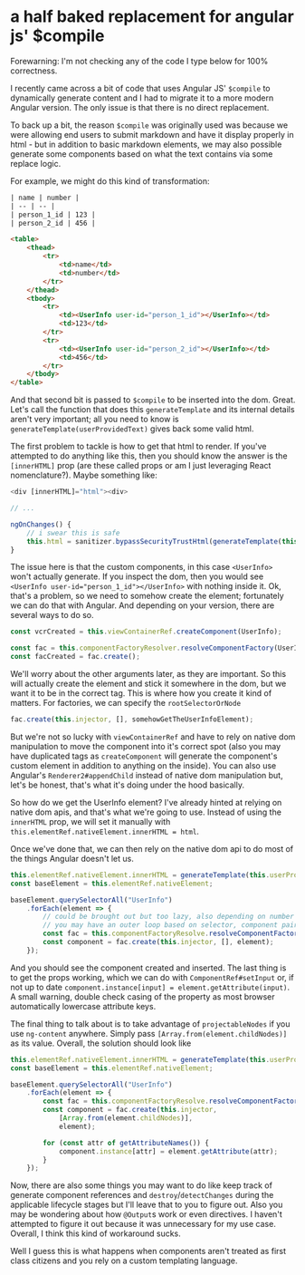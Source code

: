 # a half baked replacement for angular js' $compile

Forewarning: I'm not checking any of the code I type below for 100% correctness.

I recently came across a bit of code that uses Angular JS' `$compile` to dynamically
generate content and I had to migrate it to a more modern Angular version. The only
issue is that there is no direct replacement.

To back up a bit, the reason `$compile` was originally used was because we were
allowing end users to submit markdown and have it display properly in html - but
in addition to basic markdown elements, we may also possible generate some components
based on what the text contains via some replace logic.

For example, we might do this kind of transformation:

```html
| name | number |
| -- | -- |
| person_1_id | 123 |
| person_2_id | 456 |

<table>
    <thead>
        <tr>
            <td>name</td>
            <td>number</td>
        </tr>
    </thead>
    <tbody>
        <tr>
            <td><UserInfo user-id="person_1_id"></UserInfo></td>
            <td>123</td>
        </tr>
        <tr>
            <td><UserInfo user-id="person_2_id"></UserInfo></td>
            <td>456</td>
        </tr>
    </tbody>
</table>
```

And that second bit is passed to `$compile` to be inserted into the dom. Great.
Let's call the function that does this `generateTemplate` and its internal details
aren't very important; all you need to know is `generateTemplate(userProvidedText)`
gives back some valid html.

The first problem to tackle is how to get that html to render. If you've attempted
to do anything like this, then you should know the answer is the `[innerHTML]` prop
(are these called props or am I just leveraging React nomenclature?). Maybe something
like:

```js
<div [innerHTML]="html"><div>

// ...

ngOnChanges() {
    // i swear this is safe
    this.html = sanitizer.bypassSecurityTrustHtml(generateTemplate(this.userProvidedText));
}
```

The issue here is that the custom components, in this case `<UserInfo>` won't actually
generate. If you inspect the dom, then you would see `<UserInfo user-id="person_1_id"></UserInfo>`
with nothing inside it. Ok, that's a problem, so we need to somehow create the element;
fortunately we can do that with Angular. And depending on your version, there are
several ways to do so.

```js
const vcrCreated = this.viewContainerRef.createComponent(UserInfo);

const fac = this.componentFactoryResolver.resolveComponentFactory(UserInfo);
const facCreated = fac.create();
```

We'll worry about the other arguments later, as they are important. So this will
actually create the element and stick it somewhere in the dom, but we want it to
be in the correct tag. This is where how you create it kind of matters. For factories,
we can specify the `rootSelectorOrNode`

```js
fac.create(this.injector, [], somehowGetTheUserInfoElement);
```

But we're not so lucky with `viewContainerRef` and have to rely on native dom manipulation
to move the component into it's correct spot (also you may have duplicated tags as
`createComponent` will generate the component's custom element in addition to anything
on the inside). You can also use Angular's `Renderer2#appendChild` instead of native
dom manipulation but, let's be honest, that's what it's doing under the hood basically.

So how do we get the UserInfo element? I've already hinted at relying on native
dom apis, and that's what we're going to use. Instead of using the `innerHTML` prop,
we will set it manually with `this.elementRef.nativeElement.innerHTML = html`.

Once we've done that, we can then rely on the native dom api to do most of the things
Angular doesn't let us.

```js
this.elementRef.nativeElement.innerHTML = generateTemplate(this.userProvidedText);
const baseElement = this.elementRef.nativeElement;

baseElement.querySelectorAll("UserInfo")
    .forEach(element => {
        // could be brought out but too lazy, also depending on number of elements
        // you may have an outer loop based on selector, component pairs
        const fac = this.componentFactoryResolve.resolveComponentFactory(UserInfo);
        const component = fac.create(this.injector, [], element);
    });
```

And you should see the component created and inserted. The last thing is to get
the props working, which we can do with `ComponentRef#setInput` or, if not up to
date `component.instance[input] = element.getAttribute(input)`. A small warning,
double check casing of the property as most browser automatically lowercase attribute
keys.

The final thing to talk about is to take advantage of `projectableNodes` if you
use `ng-content` anywhere. Simply pass `[Array.from(element.childNodes)]` as its
value. Overall, the solution should look like

```js
this.elementRef.nativeElement.innerHTML = generateTemplate(this.userProvidedText);
const baseElement = this.elementRef.nativeElement;

baseElement.querySelectorAll("UserInfo")
    .forEach(element => {
        const fac = this.componentFactoryResolve.resolveComponentFactory(UserInfo);
        const component = fac.create(this.injector,
            [Array.from(element.childNodes)],
            element);

        for (const attr of getAttributeNames()) {
            component.instance[attr] = element.getAttribute(attr);
        }
    });
```

Now, there are also some things you may want to do like keep track of generate component
references and `destroy`/`detectChanges` during the applicable lifecycle stages
but I'll leave that to you to figure out. Also you may be wondering about how `@Output`s
work or even directives. I haven't attempted to figure it out because it was unnecessary
for my use case. Overall, I think this kind of workaround sucks.

Well I guess this is what happens when components aren't treated as first class
citizens and you rely on a custom templating language.
